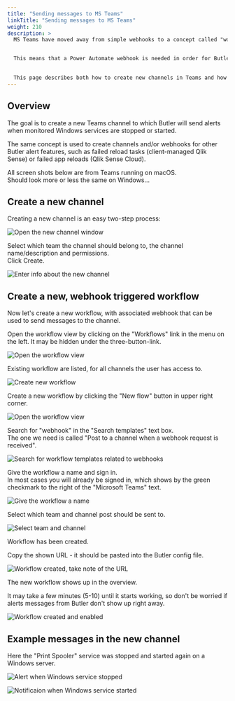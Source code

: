 ```yaml
---
title: "Sending messages to MS Teams"
linkTitle: "Sending messages to MS Teams"
weight: 210
description: >
  MS Teams have moved away from simple webhooks to a concept called "workflows", which are really MS Power Automate workflows.  


  This means that a Power Automate webhook is needed in order for Butler to send messages to Teams.  

  
  This page describes both how to create new channels in Teams and how to set up new webhooks that can be used to send messages to the new channel.
---
```


## Overview

The goal is to create a new Teams channel to which Butler will send alerts when monitored Windows services are stopped or started.

The same concept is used to create channels and/or webhooks for other Butler alert features, such as failed reload tasks (client-managed Qlik Sense) or failed app reloads (Qlik Sense Cloud).

All screen shots below are from Teams running on macOS.  
Should look more or less the same on Windows...

## Create a new channel

Creating a new channel is an easy two-step process:

![Open the new channel window](/img/butler-teams-create-channel-1.png "Open the new channel window")

Select which team the channel should belong to, the channel name/description and permissions.  
Click Create.

![Enter info about the new channel](/img/butler-teams-create-channel-2.png "Enter info about the new channel")

## Create a new, webhook triggered workflow

Now let's create a new workflow, with associated webhook that can be used to send messages to the channel.

Open the workflow view by clicking on the "Workflows" link in the menu on the left. It may be hidden under the three-button-link.

![Open the workflow view](/img/butler-teams-create-webhook-1.png "Open the workflow view")

Existing workflow are listed, for all channels the user has access to.

![Create new workflow](/img/butler-teams-create-webhook-2.png "Create new workflow")

Create a new workflow by clicking the "New flow" button in upper right corner.  

![Open the workflow view](/img/butler-teams-create-webhook-3.png "Open the workflow view")

Search for "webhook" in the "Search templates" text box.  
The one we need is called "Post to a channel when a webhook request is received".

![Search for workflow templates related to webhooks](/img/butler-teams-create-webhook-4.png "Search for workflow templates related to webhooks")

Give the workflow a name and sign in.  
In most cases you will already be signed in, which shows by the green checkmark to the right of the "Microsoft Teams" text.

![Give the workflow a name](/img/butler-teams-create-webhook-5.png "Give the workflow a name")

Select which team and channel post should be sent to.

![Select team and channel](/img/butler-teams-create-webhook-6.png "Select team and channel")

Workflow has been created.

Copy the shown URL - it should be pasted into the Butler config file.

![Workflow created, take note of the URL](/img/butler-teams-create-webhook-7.png "Workflow created, take note of the URL")

The new workflow shows up in the overview.

It may take a few minutes (5-10) until it starts working, so don't be worried if alerts messages from Butler don't show up right away.

![Workflow created and enabled](/img/butler-teams-create-webhook-8.png "Workflow created and enabled")

## Example messages in the new channel

Here the "Print Spooler" service was stopped and started again on a Windows server.

![Alert when Windows service stopped](/img/butler-teams-winservice-alert-1.png "Alert when Windows service stopped")

![Notificaion when Windows service started](/img/butler-teams-winservice-alert-2.png "Notificaion when Windows service started")